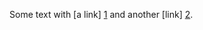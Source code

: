 Some text with [a link] [1] and another [link] [2].

[1]: http://example.com/ "Title"
[2]: https://example.org/ "Title"
